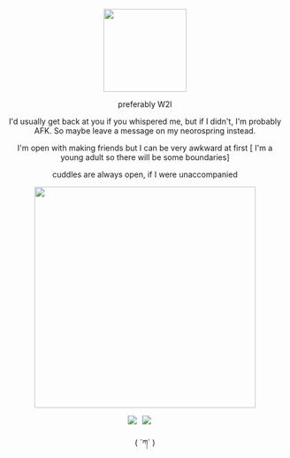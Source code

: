 
</h1>


<p  align="center"> <img src="https://i.imgur.com/aAE7quv.png" width="150">


  
<p align="center"> preferably W2I 

<p align="center"> I'd usually get back at you if you whispered me, but if I didn't, I'm probably AFK. So maybe leave a message on my neorospring instead.

<p align="center"> I'm open with making friends but I can be very awkward at first [ I'm a young adult so there will be some boundaries]
    
<p align="center"> cuddles are always open, if I were unaccompanied 


<p align="center"> <img src="https://i.imgur.com/sDve0NO.pngjR.png&=80" width="400">



<p align="center"> 

   
⠀⠀ ⠀⠀⠀⠀ ⠀⠀⠀⠀ ⠀⠀⠀⠀⠀⠀ ⠀⠀⠀⠀[![](https://files.catbox.moe/cdax2p.png)](https://neospring.org/@hellscent)⠀[![](https://files.catbox.moe/s85hi2.png)](https://rentry.co/heIIishspawn)


 <p align="center">
( ´ཀ` )



